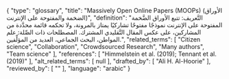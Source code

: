 {
    "type": "glossary",
    "title": "Massively Open Online Papers (MOOPs) (الأوراق الضخمة والمفتوحة على الإنترنت)",
    "definition": "التَّعريف: تتبع الأوراق الضَّخمة المفتوحة على الإنترنت نموذجًا مفتوحًا تشاركيًا يمتاز بالمرونة، ولا تحكمه قائمة محدَّدة من المشاركين، على عكس المقال التَّقليدي المشترك.  المصطلحات ذات الصِّلة: علم المواطن، البحث الجماعي، العديد من المؤلِّفين.",
    "related_terms": [
        "Citizen science",
        "Collaboration",
        "Crowdsourced Research",
        "Many authors",
        "Team science"
    ],
    "references": [
        "Himmelstein et al. (2019); Tennant et al. (2019)"
    ],
    "alt_related_terms": [
        null
    ],
    "drafted_by": [
        "Ali H. Al-Hoorie"
    ],
    "reviewed_by": [
        ""
    ],
    "language": "arabic"
}